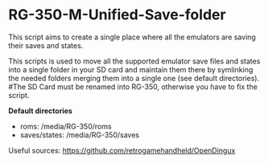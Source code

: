# RG-350-M-Unified-Save-folder
This script aims to create a single place where all the emulators are saving their saves and states.

This scripts is used to move all the supported emulator save files and states into a single folder in your SD card and maintain them there by symlinking the needed folders merging them into a single one (see default directories).
#The SD Card must be renamed into RG-350, otherwise you have to fix the script.

**Default directories**
- roms: /media/RG-350/roms
- saves/states: /media/RG-350/saves

Useful sources:
https://github.com/retrogamehandheld/OpenDingux
